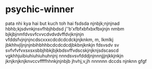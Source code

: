  # psychic-winner
pata nhi kya hai but kuch toh hai
fsdsda
njnbjk;njnjnad
 hbhb;kjsdvnkjnsvfhbjhbdsd
 j''b'xfbfxbfxbxfbxjnjn
 nmbm
 bjkjbjnmfdvsvfcvvcdvdvdvffdvjknjnjn
  vfddsfvjnjnjncdscxxxcdcdcdcdckjnjknkm, m, lkmlkj
 jbkhhvjljnjnjnbihbhhbcdcdcdcdjbkbnjknkjn
 fdsvsdv sv svfvfvfvxsxsxsbbjhbkjbjkbdsvffvdscskjnjknjsdscascd
vgkhhjuibiuhiuhiuhuhnjnj
nnndsvsvfdddjnjnnnjjjnjkkjnkjn
jknjknjknjknvccvffffhhnkjnjnbjb
jhvhj,v,jh
nnnnnn
dccds
njnknn
gfgf
